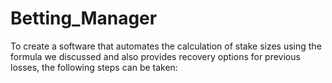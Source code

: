 # Betting_Manager
 To create a software that automates the calculation of stake sizes using the formula we discussed and also provides recovery options for previous losses, the following steps can be taken:
